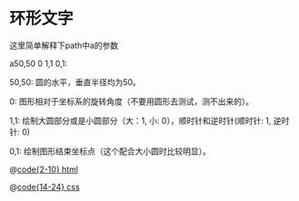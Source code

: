 # 环形文字
这里简单解释下path中a的参数

a50,50 0 1,1 0,1:

50,50: 圆的水平，垂直半径均为50。

0: 图形相对于坐标系的旋转角度（不要用圆形去测试，测不出来的）。

1,1: 绘制大圆部分或是小圆部分（大：1, 小: 0），顺时针和逆时针(顺时针: 1, 逆时针: 0)

0,1: 绘制图形结束坐标点（这个配合大小圆时比较明显）。

<css-annular-text />

@[code{2-10} html](../.vuepress/components/css-annular-text.vue)

@[code{14-24} css](../.vuepress/components/css-annular-text.vue)
